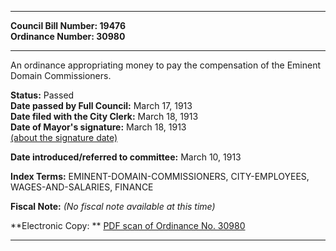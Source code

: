 * * * * *  
  
**Council Bill Number: [](#h0)[](#h2)19476**   
**Ordinance Number: 30980**  
  
* * * * *  
  
An ordinance appropriating money to pay the compensation of the Eminent Domain Commissioners.  
  
**Status:** Passed   
**Date passed by Full Council:** March 17, 1913   
**Date filed with the City Clerk:** March 18, 1913   
**Date of Mayor's signature:** March 18, 1913   
[(about the signature date)](/~public/approvaldate.htm)   
  
  
**Date introduced/referred to committee:** March 10, 1913   
  
**Index Terms:** EMINENT-DOMAIN-COMMISSIONERS, CITY-EMPLOYEES, WAGES-AND-SALARIES, FINANCE  
  
**Fiscal Note:** *(No fiscal note available at this time)*  
  
**Electronic Copy: ** [PDF scan of Ordinance No. 30980](/~archives/Ordinances/Ord_30980.pdf)  
  
* * * * *  

